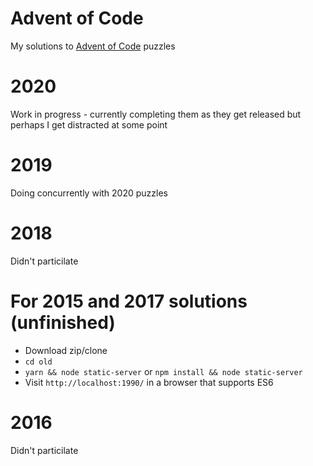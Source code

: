 # Advent of Code
My solutions to [Advent of Code](https://adventofcode.com/) puzzles

# 2020
Work in progress - currently completing them as they get released but perhaps I get distracted at some point

# 2019
Doing concurrently with 2020 puzzles

# 2018
Didn't particilate

# For 2015 and 2017 solutions (unfinished)

* Download zip/clone
* `cd old`
* `yarn && node static-server` or `npm install && node static-server`
* Visit `http://localhost:1990/` in a browser that supports ES6

# 2016
Didn't particilate
